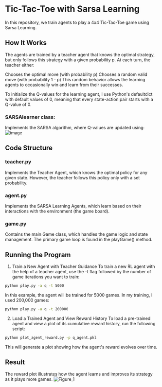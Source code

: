 # Tic-Tac-Toe with Sarsa Learning
In this repository, we train agents to play a 4x4 Tic-Tac-Toe game using Sarsa Learning.

## How It Works
The agents are trained by a teacher agent that knows the optimal strategy, but only follows this strategy with a given probability p. At each turn, the teacher either:

Chooses the optimal move (with probability p)
Chooses a random valid move (with probability 1 - p)
This random behavior allows the learning agents to occasionally win and learn from their successes.

To initialize the Q-values for the learning agent, I use Python's defaultdict with default values of 0, meaning that every state-action pair starts with a Q-value of 0.
### SARSAlearner class:
Implements the SARSA algorithm, where Q-values are updated using:
![image](https://github.com/user-attachments/assets/cb94e195-852a-40ee-9cb1-33fb343c7ee4)

## Code Structure
### teacher.py
Implements the Teacher Agent, which knows the optimal policy for any given state. However, the teacher follows this policy only with a set probability.

### agent.py
Implements the SARSA Learning Agents, which learn based on their interactions with the environment (the game board).

### game.py
Contains the main Game class, which handles the game logic and state management. The primary game loop is found in the playGame() method.

## Running the Program
1. Train a New Agent with Teacher Guidance
To train a new RL agent with the help of a teacher agent, use the -t flag followed by the number of game iterations you want to train:

```bash
python play.py -a q -t 5000
```
In this example, the agent will be trained for 5000 games. In my training, I used 200,000 games:

```bash
python play.py -a q -t 200000
```
2. Load a Trained Agent and View Reward History
To load a pre-trained agent and view a plot of its cumulative reward history, run the following script:

```bash
python plot_agent_reward.py -p q_agent.pkl
```
This will generate a plot showing how the agent's reward evolves over time.

## Result
The reward plot illustrates how the agent learns and improves its strategy as it plays more games.
![Figure_1](https://github.com/user-attachments/assets/a881cc5f-e0b2-4f39-83fc-6a86fb0d3f69)
